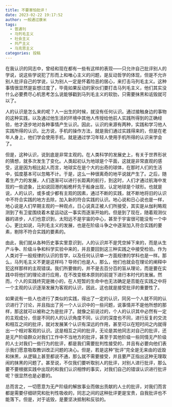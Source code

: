 ```yaml
---
title: 不要害怕批评！
date: 2023-02-22 19:17:52
author: 一般通过康米
tags:
  - 普通刊
  - 马列毛主义
  - 社会主义
  - 共产主义
  - 马克思主义
categories: 投稿
---
```


​	在我认识的同志中，曾经和现在都有一些有这样的表现——只允许自己批评别人的学说，说这些学说犯了形而上和唯心主义的问题，是反动哲学的体现，但是不允许别人批评自己的学说，认为别人一定是怀着险恶的居心，来打击马列毛主义。这种事情很显然是妄想过度了，毕竟如果反动的家伙们要打击马列毛主义，他们其实没什么必要费尽心机思考怎么说能够戳到马列毛主义的软肋，只需要抹黑和诋毁就可以了。

​	人的认识是怎么来的呢？人一出生的时候，就没有任何认识。通过接触身边的事物的这种实践，以及通过他生活的环境中其他人传授给他前人实践所得到的正确经验，他才逐步地对各种事情产生认识。因此，认识的来源有两种，实践和学习他人实践所得的认识。比方说，手机的操作方法，就是我们通过实践得来的，但是在老年人身上，他们学会使用手机，就是通过学习年轻人使用手机所得的认识来学会了。

​	但是，这种认识，说到底是非常主观的。在人类科学的发展史上，有关于世界形状的猜想，就多次发生了变化。人类起初认为地球是个平面，这就是非常直观的感受，这是因为相比起人而言，地球实在是个大的出奇的球体，在那时人们的生活中，弧度基本可以忽略不计。于是，这么一种很离奇的地平说就产生了。之后，随着生产力的发展，人们逐渐可以进行长距离的航行，到这时，人们才通过航海中发现的一些迹象，比如说回港的船桅杆先于船身出现，认定地球是个球形。也就是说，人的认识，或多或少都有主观的因素，通过不断的实践，就不断地将旧的认识中不符合实践的地方去除，加入新的符合实践的认识。地心说和日心说也是一样，地心说是人们早期主观的一种观点，日心说真正被人们所接受，其实是从伽利略观测到了有卫星围绕着木星运动这一事实而逐渐开始的。但是到了现在，随着观测仪器的进步，人们也意识到，太阳远不是宇宙的中心，甚至于宇宙很可能没有一个中心。更比如说，马列毛主义的发展，也是在阶级斗争之中逐渐加入符合实践的要素，剔除不符合实践的要素的。

​	由此，我们就从各种历史事实里意识到，人的认识并不是凭空掉下来的，而是从生产斗争、阶级斗争和科学实验中来的，并且要回到这三种实践之中接受检验。作为人类对于一般规律的认识的哲学，以及任何认识单一方面规律的学科也是一样。那么，马列毛主义不更是这样吗？导师们也是人，那么，他们也就会在理论的阐释中犯这样那样的主观错误。我们所要做的，并不是去百分百的盲从理论，而是要在实践中将他们的理论进行应用，在不改变根本原则的前提下进行本时代的发展。然而，个人的实践终究是微小的，在人短暂的生命中也无法确定是否能在实践之中将一个主观的认识逐渐发展为客观的认识，因此，这也就是接受批评的重要性了。

​	如果说有一些人也进行了类似的实践，得出了一定的认识，同另一个人就不同的认识进行了讨论，并且指出了另一个人认识中的一些问题，说事情并不是他所想的那样，那这就可以被称之为是批评了。就像之前说过的，个人的认识其中必然有一定的主观成分，但是不同的人的认识角度不同，认识的深度也不同，进行反复的交流和相互之间的批评，就对发展某个认识有深远的作用，甚至可以在短时间之内就得出一个相对客观的认识。这是相互之间的批评，无论是其他同志对自己的批评，还是无产阶级群众对我们工作中不当地方的批评，甚至于其他阶级一些同情无产阶级的人士对我们一些行为的批评，都是我们需要批判性接受的，并且有必要向他们表示我们愿意吸取教训改正问题的决心。但是，若是这种“批评”完全是无来由的诋毁和抹黑，从逻辑上甚至都说不通，那么就不需要接受，并且要严正指出这种无理取闹的抹黑的问题了。甚至说，不仅我们要听取别人的批评，对别人进行批评，那么要不要根据实践中出现的和我们认识相悖的事实，对我们自己的错误认识进行批评呢？很显然也是必要的。

​	总而言之，一切愿意为无产阶级的解放事业而做出贡献的人士的批评，对我们而言都是需要仔细研究和批判性吸收的，同志之间的这种批评更是宝贵，自我批评也不能落下。但是，对于诋毁，是要坚决抵制和反驳的。